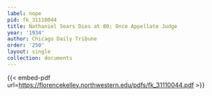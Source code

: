 ```yaml
---
label: nope
pid: fk_31110044
title: Nathaniel Sears Dies at 80; Once Appellate Judge
year: '1934'
author: Chicago Daily Tribune
order: '250'
layout: single
collection: documents
---
```



{{< embed-pdf url=https://florencekelley.northwestern.edu/pdfs/fk_31110044.pdf >}}